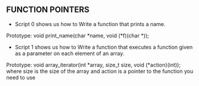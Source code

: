 ## FUNCTION POINTERS

* Script 0 shows us how to Write a function that prints a name.

Prototype: void print_name(char *name, void (*f)(char *));

* Script 1 shows us how to Write a function that executes a function given as a parameter on each element of an array.

Prototype: void array_iterator(int *array, size_t size, void (*action)(int));
where size is the size of the array
and action is a pointer to the function you need to use
